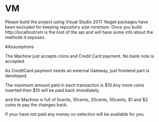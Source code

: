 # VM
Please build the project using Visual Studio 2017. 
Nuget packages have been excluded for keeping repository size minimum.
Once you build http://localhost/vm is the root of the api and will have some info about the methods it exposes.

#Assumptions

The Machine just accepts coins and Credit Card payment. No bank note is accepted.

As CreditCard payment needs an external Gateway, just frontend part is developed.

The maximum amount paid in each transaction is $10.Any more coins inserted then $10 will be paid back immidiately.

and the Machine is full of 5cents, 10cents, 20cents, 50cents, $1 and $2 coins to pay the changes back. 

If your have not paid any money no selection will be available for you.

